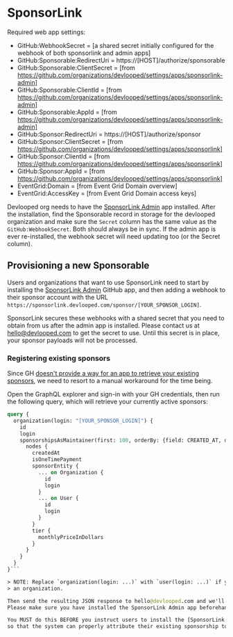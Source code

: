 # SponsorLink

Required web app settings:

* GitHub:WebhookSecret = [a shared secret initially configured for the webhook of both sponsorlink and admin apps]
* GitHub:Sponsorable:RedirectUri = https://[HOST]/authorize/sponsorable
* GitHub:Sponsorable:ClientSecret =  [from https://github.com/organizations/devlooped/settings/apps/sponsorlink-admin]
* GitHub:Sponsorable:ClientId =  [from https://github.com/organizations/devlooped/settings/apps/sponsorlink-admin]
* GitHub:Sponsorable:AppId =  [from https://github.com/organizations/devlooped/settings/apps/sponsorlink-admin]
* GitHub:Sponsor:RedirectUri = https://[HOST]/authorize/sponsor
* GitHub:Sponsor:ClientSecret = [from https://github.com/organizations/devlooped/settings/apps/sponsorlink]
* GitHub:Sponsor:ClientId = [from https://github.com/organizations/devlooped/settings/apps/sponsorlink]
* GitHub:Sponsor:AppId = [from https://github.com/organizations/devlooped/settings/apps/sponsorlink]
* EventGrid:Domain = [from Event Grid Domain overview]
* EventGrid:AccessKey = [from Event Grid Domain access keys]


Devlooped org needs to have the [SponsorLink Admin](https://github.com/apps/sponsorlink-admin) app 
installed. After the installation, find the Sponsorable record in storage for the devlooped organization 
and make sure the `Secret` column has the same value as the `GitHub:WebhookSecret`. Both should always be in sync. 
If the admin app is ever re-installed, the webhook secret will need updating too (or the Secret column).

## Provisioning a new Sponsorable

Users and organizations that want to use SponsorLink need to start by installing the 
[SponsorLink Admin](https://github.com/apps/sponsorlink-admin) GitHub app, and then 
adding a webhook to their sponsor account with the URL `https://sponsorlink.devlooped.com/sponsor/[YOUR_SPONSOR_LOGIN]`.

SponsorLink secures these webhooks with a shared secret that you need to obtain from us after 
the admin app is installed. Please contact us at hello@devlooped.com to get the secret to use. 
Until this secret is in place, your sponsor payloads will not be processed.

### Registering existing sponsors

Since GH [doesn't provide a way for an app to retrieve your existing sponsors](https://github.com/orgs/community/discussions/44226), 
we need to resort to a manual workaround for the time being. 

Open the GraphQL explorer and sign-in with your GH credentials, then run the following query, which 
will retrieve your currently active sponsors:

```graphql
query { 
  organization(login: "[YOUR_SPONSOR_LOGIN]") {
    id
    login
    sponsorshipsAsMaintainer(first: 100, orderBy: {field: CREATED_AT, direction: ASC}, includePrivate: true) {
      nodes {
        createdAt
        isOneTimePayment
        sponsorEntity {
          ... on Organization {
            id
            login
          }
          ... on User {
            id
            login
          }
        }
        tier {
          monthlyPriceInDollars
        }
      }
    }
  }
}```

> NOTE: Replace `organization(login: ...)` with `user(login: ...)` if your sponsor account is a user rather than 
> an organization.

Then send the resulting JSON response to hello@devlooped.com and we'll register your existing sponsors for you.
Please make sure you have installed the SponsorLink Admin app beforehand.

You MUST do this BEFORE you instruct users to install the [SponsorLink GitHub App](https://github.com/apps/sponsorlink) 
so that the system can properly attribute their existing sponsorship to your sponsorable account.
